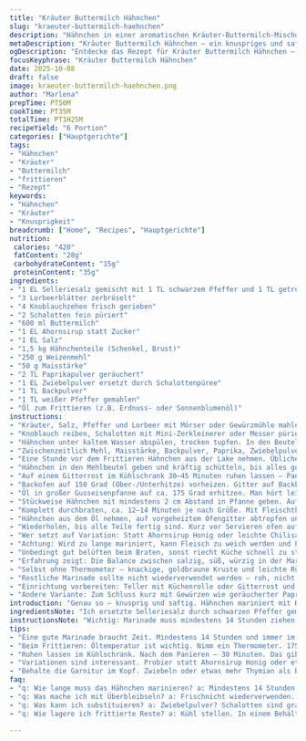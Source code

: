 ```yaml
---
title: "Kräuter Buttermilch Hähnchen"
slug: "kraeuter-buttermilch-haehnchen"
description: "Hähnchen in einer aromatischen Kräuter-Buttermilch-Mischung mariniert, danach knusprig frittiert. Statt Selleriesalz gemahlener schwarzer Pfeffer mit getrocknetem Thymian. Die Marinade erhält durch Ahornsirup eine feine Süße statt Zucker. Ersetzt Zwiebelpulver durch frischen Schalottenpüree, für mehr Tiefe. Hähnchen wird länger und schonender mariniert, panieren mit Mehl und Maisstärke für extra Knusprigkeit. Zwischen Frittieren und Servieren im Ofen warmgehalten, damit es außen knusprig bleibt und innen zart. Kontrollierte Öltemperatur wichtig fürs Ergebnis. "
metaDescription: "Kräuter Buttermilch Hähnchen – ein knuspriges und saftiges Gericht. Mit frischen Kräutern und Geheimtipp Ahornsirup für den besonderen Geschmack."
ogDescription: "Entdecke das Rezept für Kräuter Buttermilch Hähnchen – knusprig frittiert mit aromatischer Marinade. Ein Muss für Hähnchenliebhaber."
focusKeyphrase: "Kräuter Buttermilch Hähnchen"
date: 2025-10-08
draft: false
image: kraeuter-buttermilch-haehnchen.png
author: "Marlena"
prepTime: PT50M
cookTime: PT35M
totalTime: PT1H25M
recipeYield: "6 Portion"
categories: ["Hauptgerichte"]
tags:
- "Hähnchen"
- "Kräuter"
- "Buttermilch"
- "frittieren"
- "Rezept"
keywords:
- "Hähnchen"
- "Kräuter"
- "Knusprigkeit"
breadcrumb: ["Home", "Recipes", "Hauptgerichte"]
nutrition: 
 calories: "420"
 fatContent: "28g"
 carbohydrateContent: "15g"
 proteinContent: "35g"
ingredients:
- "1 EL Selleriesalz gemischt mit 1 TL schwarzem Pfeffer und 1 TL getrocknetem Thymian fein gemörsert oder gemahlen"
- "3 Lorbeerblätter zerbröselt"
- "4 Knoblauchzehen frisch gerieben"
- "2 Schalotten fein püriert"
- "600 ml Buttermilch"
- "1 EL Ahornsirup statt Zucker"
- "1 EL Salz"
- "1,5 kg Hähnchenteile (Schenkel, Brust)"
- "250 g Weizenmehl"
- "50 g Maisstärke"
- "2 TL Paprikapulver geräuchert"
- "1 EL Zwiebelpulver ersetzt durch Schalottenpüree"
- "1 TL Backpulver"
- "1 TL weißer Pfeffer gemahlen"
- "Öl zum Frittieren (z.B. Erdnuss- oder Sonnenblumenöl)"
instructions:
- "Kräuter, Salz, Pfeffer und Lorbeer mit Mörser oder Gewürzmühle mahlen. Gewürzmischung in einen stabilen Gefrierbeutel geben, damit sie später das Hähnchen und die Buttermilch aufnehmen kann. Stellt den Beutel in eine Schüssel für Standfestigkeit."
- "Knoblauch reiben, Schalotten mit Mini-Zerkleinerer oder Messer pürieren. Alles zur Würzmischung geben. Buttermilch, Ahornsirup und Salz zufügen. Mit kleinen Schneebesen oder Gabel verrühren – die Süße gibt eine feine Balance zur Schärfe. Keine Angst vor der leicht sämigen, würzigen Masse."
- "Hähnchen unter kaltem Wasser abspülen, trocken tupfen. In den Beutel geben und mit der Marinade locker durchmassieren. Mindestens 14 Stunden im Kühlschrank ziehen lassen. Länger bringt Tiefe, aber nicht unbedingt weicher. Marinade bleibt sichtbar auf Haut, hilft bei knuspriger Panade."
- "Zwischenzeitlich Mehl, Maisstärke, Backpulver, Paprika, Zwiebelpulver (bzw. Schalottenpüree in der Marinade) und weißen Pfeffer in zweiten Gefrierbeutel mischen. Gut durchschütteln. Diese Kombination gibt knusprigen Crunch ohne zu beschweren."
- "Eine Stunde vor dem Frittieren Hähnchen aus der Lake nehmen. Übliche Faustregel: Marinade nicht abspülen, sondern abtropfen lassen und gut abtupfen, überschüssige Flüssigkeit nimmt Panade besser auf. Genauso gewollt, sonst fällt Panade schnell ab."
- "Hähnchen in den Mehlbeutel geben und kräftig schütteln, bis alles gut bedeckt ist. Nicht zu dünn , auch nicht zu dick auftragen, sonst Brandgefahr oder matschige Stellen."
- "Auf einem Gitterrost im Kühlschrank 30–45 Minuten ruhen lassen – Panade festigt sich und hält beim Frittieren besser. In der Hitze der Pfanne zerreißt sonst alles schnell."
- "Backofen auf 150 Grad (Ober-/Unterhitze) vorheizen. Gitter auf Backblech legen. Dort kommt das Hähnchen zum warmhalten nach dem Frittieren."
- "Öl in großer Gusseisenpfanne auf ca. 175 Grad erhitzen. Man hört leises Knistern und sieht leicht schimmernde Oberfläche. Kein Rauchzeichen! Wenn zu kalt, zieht Panade Fett, wird matschig. Zu heiß – brennt Außen schwarz, Innen nicht fertig."
- "Stückweise Hähnchen mit mindestens 2 cm Abstand in Pfanne geben. Auf keinen Fall überfüllen – Temperatur fällt zu stark und brät nicht richtig. Nicht anfassen, bis eine erste Kruste sichtbar wird (4–6 Minuten). Nur einmal wenden – richtige Farbe, durchgehend gleichmäßig knusprig."
- "Komplett durchbraten, ca. 12–14 Minuten je nach Größe. Mit Fleischthermometer: Kerntemperatur muss 70 Grad Celsius erreichen, nicht darunter – sonst roh. Besser an dickstem Stück messen."
- "Hähnchen aus dem Öl nehmen, auf vorgeheiztem Ofengitter abtropfen und warmstellen. So hält es die Knusprigkeit und verliert keine Wärme."
- "Wiederholen, bis alle Teile fertig sind. Kurz vor Servieren ofen auf 80 Grad runterstellen, falls es noch warm gehalten wird – nicht zu lange, sonst trocknet die Haut aus. Wenn nicht sofort gegessen, Hähnchen 10 Minuten ruhen lassen, Fleisch entspannt sich, bleibt saftig."
- "Wer setzt auf Variation: Statt Ahornsirup Honig oder leichte Chilisauce in der Lake, frische Kräuter wie Oregano oder Estragon für andere Kräuternuancen. Beim Panieren funktioniert auch Panko statt Mehl für noch luftiger Kruste."
- "Achtung: Wird zu lange mariniert, kann Fleisch zu weich werden und Panade fällt beim Braten ab. Öltemperatur regelmäßig kontrollieren, kleine Schwankungen mit Hitzequelle anpassen. Mehr Öl nachfüllen, falls es beim Frittieren zu wenig wird."
- "Unbedingt gut belüften beim Braten, sonst riecht Küche schnell zu streng. Abtropfen auf Gitter, nicht Küchenpapier – zähe Kruste sonst."
- "Erfahrung zeigt: Die Balance zwischen salzig, süß, würzig in der Marinade ist das Herzstück. Nicht alle Ingredienzien durch Pulver ersetzen, frische Schalotten machen viel aus."
- "Selbst ohne Thermometer – knackige, goldbraune Kruste und leichte Rückfederung beim Drücken sind Zeichen, dass es fertig ist. Gesund blasse Farbe im Fleisch aufschneiden, klarer Saft tropft, nicht blutig."
- "Restliche Marinade sollte nicht wiederverwendet werden – roh, nicht erhitzt. Sicherheitsaspekt."
- "Einrichtung vorbereiten: Teller mit Küchenrolle oder Gitterrost und Backblech, Thermometer, zwei Beutel zum Schichten helfen, keine Hektik in Pfanne."
- "Andere Variante: Zum Schluss kurz mit Gewürzen wie geräucherter Paprika oder Knoblauchsalz nachpudern – Hitze bringt Aroma nochmal hoch."
introduction: "Genau so – knusprig und saftig. Hähnchen mariniert mit Kräutern und Buttermilch ergibt als Basis schon einen tiefen Geschmack. Nach langem Tüfteln hab ich Zucker mit Ahornsirup ersetzt, weil das Ergebnis weniger klebrig ist. Selleriesalz durch Thymian und Pfeffer angereichert, gibt mir mehr Kräuternote. Wichtig ist nicht nur Zeit, sondern das richtige Temperaturmanagement beim Frittieren. Der Trick mit der Ruhezeit in Mehlpanade im Kühlschrank hat mich vor allem überzeugt. Macht die Kruste stabil, dass sie nicht beim Wenden abfällt. Geräuchertes Paprikapulver im Mehl bringt nochmal mehr Farbe und Aroma. Wichtig: Das Hähnchen darf nicht überfüllt werden, sonst sinkt die Temperatur zu schnell. Je nach Größe der Stücke variiere ich die Zeit, aber die goldbraune Farbe mit Knuspergeräusch beim Antippen zeigt mir den Garpunkt. "
ingredientsNote: "Ich ersetzte Selleriesalz durch schwarzen Pfeffer gemischt mit getrocknetem Thymian – intensiver Kräutergeschmack. Zucker zieht alle Aromen zusammen, doch mit Ahornsirup bekommt die Marinade eine feine Karamellnote, die nicht überdeckend wirkt. Schalotten ersetzen Zwiebelpulver; frisch bringt das mehr Frische und weniger Grundgeschmack. Für die Panade nutze ich Maisstärke dazu – gibt bessere Knusprigkeit als nur Mehl. Backpulver hilft der Kruste beim Aufblähen, macht sie locker und heißbeständig. Frittieröl muss hitzebeständig und neutral sein, Erdnussöl ist mein Favorit. Alternativ funktioniert Sonnenblumen- oder Rapsöl. Vorsicht bei Olivenöl, raucht schnell und gibt ungewöhnlichen Geschmack. Frische Kräuter statt getrocknet kann man nehmen, doch dann wird die Marinade schnell bitter und muss angepasst werden. Für Mahlhilfe tut’s Mörser gut, oder gemahlene Kräutermischung aus dem Handel."
instructionsNote: "Wichtig: Marinade muss mindestens 14 Stunden ziehen, damit die Säure der Buttermilch das Fleisch zart macht. Bei zu kurzer Zeit merkt man das beim Biss – teils zäh. Auch nicht zu lange über Nacht stehen lassen, sonst kann das Hähnchen überweichen. Beim Panieren immer gut abtropfen lassen, ansonsten fällt die Panade ab – ich tupfe mit Küchenpapier immer nochmal nach. Ruhen im Kühlschrank nach Panade gibt dem Mehl Zeit, Feuchtigkeiten festzuhalten. Öl mit Thermometer kontrollieren – 175 Grad ist optimal. Dip reinhalten, wenn Bläschen ringsum sind, passt Temperatur. Wenn Hähnchen zu heiß rein, Panade platzt, zu kalt, saugt Fett und wird weich. Zwischendrin Temperatur mit Kochlöffelstiel überprüfen – bei zu starkem Knistern zu heiß. Ich arbeite in kleineren Portionen, dann schmilzt die Temperatur langsamer. Nach dem Frittieren Hähnchen auf Gitter routiniert abtropfen lassen, nicht liegend, sonst weicht Kruste durch – schon oft erlebt. Im Ofen warmhalten, bleibt länger knackig, nicht verklebt. Wenn man kein Thermometer hat, hilft Erfahrung: Außen goldbraun, innen kein rotes Fleisch, Fleischsaft klar. Diese Rezeptvariation wurde mehrfach angepasst, bis die Balance zwischen Textur und Aroma für mich passte."
tips:
- "Eine gute Marinade braucht Zeit. Mindestens 14 Stunden und immer im Kühlschrank. Die Buttermilch macht das Fleisch zart. Mache eine Probe. Taste die Marinade – das Gleichgewicht zwischen süß und salzig ist entscheidend."
- "Beim Frittieren: Öltemperatur ist wichtig. Nimm ein Thermometer. 175 Grad sind perfekt. Zu kalt und die Panade zieht Fett. Zu heiß und alles verbrennt außen. Stück für Stück frittieren. So bleibt die Temperatur stabiler. Hör auf das Knistern."
- "Ruhen lassen im Kühlschrank. Nach dem Panieren – 30 Minuten. Das gibt der Panade Zeit, um zu haften. Zu frühes Frittieren und die Panade fällt ab. Ein absolutes Muss für knusprige Ergebnisse."
- "Variationen sind interessant. Probier statt Ahornsirup Honig oder etwas Chili. Frische Kräuter machen einen Unterschied. Für die Panade kannst du auch Panko nehmen. Und, achte auf die Ölmenge. Zuviel beim Frittieren? Füll nach."
- "Behalte die Garnitur im Kopf. Zwiebeln oder etwas mehr Thymian als Beilage. Das gibt mehr Farbe. Nach dem Frittieren auf Gitter abtropfen – nicht auf Papier. Ah, die Knusprigkeit bleibt besser erhalten. Auch Aufbewahrung im Ofen einfach: nicht zu lang."
faq:
- "q: Wie lange muss das Hähnchen marinieren? a: Mindestens 14 Stunden. Solange besser, aber nicht übertreiben. Zu lang macht das Fleisch weich. Das Gleichgewicht ist wichtig."
- "q: Was mache ich mit Überbleibseln? a: Frischnicht wiederverwenden. Marinade ist roh. Schmeiss sie weg. Alternativen gibt es nicht. Einfache Entsorgung ist der beste Weg."
- "q: Was kann ich substituieren? a: Zwiebelpulver? Schalotten sind grandios. Selleriesalz durch Pfeffer mit Thymian ersetzen. All diese Anpassungen machen Unterschiede. Es lohnt sich."
- "q: Wie lagere ich frittierte Reste? a: Kühl stellen. In einem Behälter über Nacht. Du kannst sie wieder aufwärmen. Aber, wieder gut durchwärmen oder im Ofen aufknusprig machen."

---
```

